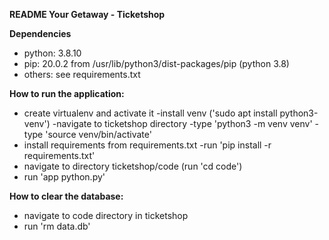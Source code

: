 **README
Your Getaway - Ticketshop** 


**Dependencies**

* python: 3.8.10
* pip: 20.0.2 from /usr/lib/python3/dist-packages/pip (python 3.8)
* others: see requirements.txt

**How to run the application:**

* create virtualenv and activate it
-install venv ('sudo apt install python3-venv')
-navigate to ticketshop directory
-type 'python3 -m venv venv'
-type 'source venv/bin/activate'
* install requirements from requirements.txt
-run 'pip install -r requirements.txt'
* navigate to directory ticketshop/code (run 'cd code')
* run 'app python.py'

**How to clear the database:**
* navigate to code directory in ticketshop
* run 'rm data.db'


